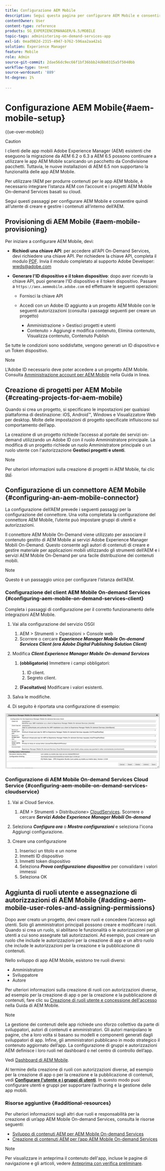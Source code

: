```yaml
---
title: Configurazione AEM Mobile
description: Segui questa pagina per configurare AEM Mobile e consentire quindi all’utente di creare e gestire il contenuto all’interno di Adobe Experience Manager (AEM). Questa pagina fornisce informazioni sull’integrazione dell’istanza AEM con l’account e i progetti AEM Mobile On-demand Services basati su cloud.
contentOwner: User
content-type: reference
products: SG_EXPERIENCEMANAGER/6.5/MOBILE
topic-tags: administering-on-demand-services-app
exl-id: 0ead982d-2315-4947-b762-596aa2aa42a1
solution: Experience Manager
feature: Mobile
role: Admin
source-git-commit: 2dae56dc9ec66f1bf36bbb24d6b0315a5f5040bb
workflow-type: tm+mt
source-wordcount: '889'
ht-degree: 1%

---
```


# Configurazione AEM Mobile{#aem-mobile-setup}

{{ue-over-mobile}}

>[!CAUTION]
>
>I clienti delle app mobili Adobe Experience Manager (AEM) esistenti che eseguono la migrazione da AEM 6.2 o 6.3 a AEM 6.5 possono continuare a utilizzare le app AEM Mobile scaricando un pacchetto da Condivisione pacchetti. Tuttavia, le nuove installazioni di AEM 6.5 non supportano la funzionalità delle app AEM Mobile.

Per utilizzare l’AEM per produrre contenuti per le app AEM Mobile, è necessario integrare l’istanza AEM con l’account e i progetti AEM Mobile On-demand Services basati su cloud.

Segui questi passaggi per configurare AEM Mobile e consentire quindi all’utente di creare e gestire i contenuti all’interno dell’AEM.

## Provisioning di AEM Mobile {#aem-mobile-provisioning}

Per iniziare a configurare AEM Mobile, devi:

* **Richiedi una chiave API**: per accedere all&#39;API On-Demand Services, devi richiedere una chiave API. Per richiedere la chiave API, completa il modulo [PDF](https://helpx.adobe.com/it/digital-publishing-solution/help/aem-mobile-end-of-life-faq.html). Invia il modulo completato al supporto Adobe Developer: [wwds@adobe.com](mailto:wwds@adobe.com)

* **Generare l&#39;ID dispositivo e il token dispositivo**: dopo aver ricevuto la chiave API, puoi generare l&#39;ID dispositivo e il token dispositivo. Passare a `https://aex.aemmobile.adobe.com` ed effettuare le seguenti operazioni:

   * Fornisci la chiave API
   * Accedi con un Adobe ID aggiunto a un progetto AEM Mobile con le seguenti autorizzazioni (consulta i passaggi seguenti per creare un progetto)

      * Amministrazione > Gestisci progetti e utenti
      * Contenuto > Aggiungi e modifica contenuto, Elimina contenuto, Visualizza contenuto, Contenuto Publish

Se tutte le condizioni sono soddisfatte, vengono generati un ID dispositivo e un Token dispositivo.

>[!NOTE]
>
>L’Adobe ID necessario deve poter accedere a un progetto AEM Mobile. Consulta [Amministrazione account per AEM Mobile](https://helpx.adobe.com/it/digital-publishing-solution/help/aem-mobile-end-of-life-faq.html) nella Guida in linea.

## Creazione di progetti per AEM Mobile {#creating-projects-for-aem-mobile}

Quando si crea un progetto, si specificano le impostazioni per qualsiasi piattaforma di destinazione: iOS, Android™, Windows e Visualizzatore Web per desktop. Molte delle impostazioni di progetto specificate influiscono sul comportamento dell’app.

La creazione di un progetto richiede l’accesso al portale dei servizi on-demand utilizzando un Adobe ID con il ruolo Amministratore principale. La modifica di un progetto richiede un ruolo Amministratore principale o un ruolo utente con l&#39;autorizzazione **Gestisci progetti e utenti**.

>[!NOTE]
>
>Per ulteriori informazioni sulla creazione di progetti in AEM Mobile, fai clic [qui](https://helpx.adobe.com/it/digital-publishing-solution/help/creating-projects.html).

## Configurazione di un connettore AEM Mobile {#configuring-an-aem-mobile-connector}

La configurazione dell’AEM prevede i seguenti passaggi per la configurazione del connettore. Una volta completata la configurazione del connettore AEM Mobile, l’utente può impostare gruppi di utenti e autorizzazioni.

Il connettore AEM Mobile On-Demand viene utilizzato per associare il contenuto gestito di AEM Mobile ai servizi Adobe Experience Manager Mobili On-Demand. Questo consente agli autori di contenuti di creare e gestire materiale per applicazioni mobili utilizzando gli strumenti dell’AEM e i servizi AEM Mobile On-Demand per una facile distribuzione dei contenuti mobili.

>[!NOTE]
>
>Questo è un passaggio unico per configurare l’istanza dell’AEM.

### Configurazione del client AEM Mobile On-demand Services {#configuring-aem-mobile-on-demand-services-client}

Completa i passaggi di configurazione per il corretto funzionamento delle integrazioni AEM Mobile.

1. Vai alla configurazione del servizio OSGI

   1. AEM > Strumenti > Operazioni > Console web
   1. Scorrere o cercare ***Experience Manager Mobile On-demand Services Client (era Adobe Digital Publishing Solution Client)***

1. Modifica ***Client Experience Manager Mobile On-demand Services***

   1. **(obbligatorio)** Immettere i campi obbligatori:

      1. ID client.
      1. Segreto client.

   1. **(Facoltativo)** Modificare i valori esistenti.

1. Salva le modifiche.
1. Di seguito è riportata una configurazione di esempio:

![chlimage_1-53](assets/chlimage_1-53.png)

### Configurazione di AEM Mobile On-demand Services Cloud Service {#configuring-aem-mobile-on-demand-services-cloudservice}

1. Vai ai Cloud Service.

   1. AEM > Strumenti > Distribuzione> [CloudServices](http://localhost:4502/libs/cq/core/content/tools/cloudservices.html). Scorrere o cercare ***Servizi Adobe Experience Manager Mobili On-demand***

1. Seleziona ***Configura ora*** o ***Mostra configurazioni*** e seleziona l&#39;icona Aggiungi configurazione.

1. Creare una configurazione

   1. Inserisci un titolo e un nome
   1. Immetti ID dispositivo
   1. Immetti token dispositivo
   1. Seleziona ***Prova configurazione dispositivo*** per convalidare i valori immessi
   1. Seleziona OK

## Aggiunta di ruoli utente e assegnazione di autorizzazioni di AEM Mobile {#adding-aem-mobile-user-roles-and-assigning-permissions}

Dopo aver creato un progetto, devi creare ruoli e concedere l’accesso agli utenti. Solo gli amministratori principali possono creare e modificare i ruoli. Quando si crea un ruolo, si abilitano le funzionalità o le autorizzazioni per gli utenti a cui sono assegnate tali autorizzazioni. Ad esempio, puoi creare un ruolo che include le autorizzazioni per la creazione di app e un altro ruolo che include le autorizzazioni per la creazione e la pubblicazione di contenuti.

Nello sviluppo di app AEM Mobile, esistono tre ruoli diversi:

* Amministratore
* Sviluppatore
* Autore

Per ulteriori informazioni sulla creazione di ruoli con autorizzazioni diverse, ad esempio per la creazione di app o per la creazione e la pubblicazione di contenuti, fare clic su [Creazione di ruoli utente e concessione dell&#39;accesso](https://helpx.adobe.com/it/digital-publishing-solution/help/account-admin-dps.html) nella Guida di AEM Mobile.

>[!NOTE]
>
>La gestione dei contenuti delle app richiede uno sforzo collettivo da parte di sviluppatori, autori di contenuti e amministratori. Gli autori manipolano le pagine, che a loro volta si basano su modelli e componenti generati dagli sviluppatori di app. Infine, gli amministratori pubblicano in modo strategico il contenuto aggiornato dell’app. La configurazione di gruppi e autorizzazioni AEM definisce i loro ruoli nel dashboard o nel centro di controllo dell’app.
>
>Vedi [Dashboard di AEM Mobile](/help/mobile/mobile-apps-ondemand-application-dashboard.md).

Al termine della creazione di ruoli con autorizzazioni diverse, ad esempio per la creazione di app o per la creazione e la pubblicazione di contenuti, vedi [**Configurare l&#39;utente e i gruppi di utenti**](/help/mobile/aem-mobile-configure-users.md). In questo modo puoi configurare utenti e gruppi per supportare l’authoring e la gestione delle app mobili.

### Risorse aggiuntive {#additional-resources}

Per ulteriori informazioni sugli altri due ruoli e responsabilità per la creazione di un’app AEM Mobile On-demand Services, consulta le risorse seguenti:

* [Sviluppo di contenuti AEM per AEM Mobile On-demand Services](/help/mobile/aem-mobile-on-demand.md)
* [Creazione di contenuti AEM per l’app AEM Mobile On-demand Services](/help/mobile/mobile-apps-ondemand.md)

>[!NOTE]
>
>Per visualizzare in anteprima il contenuto dell&#39;app, incluse le pagine di navigazione e gli articoli, vedere [Anteprima con verifica preliminare](/help/mobile/aem-mobile-manage-ondemand-services.md).
